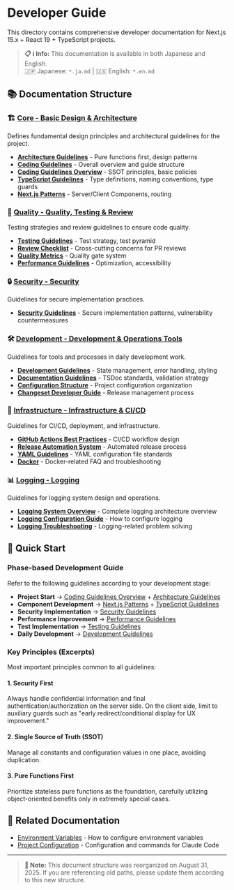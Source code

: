 # Developer Guide

This directory contains comprehensive developer documentation for Next.js 15.x + React 19 + TypeScript projects.

> **📋 ℹ️ Info:** This documentation is available in both Japanese and English.  
> 🇯🇵 Japanese: `*.ja.md` | 🇺🇸 English: `*.en.md`

## 📚 Documentation Structure

### 🏗️ [Core - Basic Design & Architecture](./core/)

Defines fundamental design principles and architectural guidelines for the project.

- **[Architecture Guidelines](./core/architecture-guidelines.ja.md)** - Pure functions first, design patterns
- **[Coding Guidelines](./core/coding-guidelines.ja.md)** - Overall overview and guide structure
- **[Coding Guidelines Overview](./core/coding-guidelines-overview.ja.md)** - SSOT principles, basic policies
- **[TypeScript Guidelines](./core/typescript-guidelines.ja.md)** - Type definitions, naming conventions, type guards
- **[Next.js Patterns](./core/nextjs-patterns.ja.md)** - Server/Client Components, routing

### 🎯 [Quality - Quality, Testing & Review](./quality/)

Testing strategies and review guidelines to ensure code quality.

- **[Testing Guidelines](./quality/testing-guidelines.ja.md)** - Test strategy, test pyramid
- **[Review Checklist](./quality/review-checklist.ja.md)** - Cross-cutting concerns for PR reviews
- **[Quality Metrics](./quality/quality-metrics-architecture.ja.md)** - Quality gate system
- **[Performance Guidelines](./quality/performance-guidelines.ja.md)** - Optimization, accessibility

### 🔒 [Security - Security](./security/)

Guidelines for secure implementation practices.

- **[Security Guidelines](./security/security-guidelines.ja.md)** - Secure implementation patterns, vulnerability countermeasures

### 🛠️ [Development - Development & Operations Tools](./development/)

Guidelines for tools and processes in daily development work.

- **[Development Guidelines](./development/development-guidelines.ja.md)** - State management, error handling, styling
- **[Documentation Guidelines](./development/documentation-guidelines.ja.md)** - TSDoc standards, validation strategy
- **[Configuration Structure](./development/configuration-structure.ja.md)** - Project configuration organization
- **[Changeset Developer Guide](./development/changeset-developer-guide.ja.md)** - Release management process

### 🚀 [Infrastructure - Infrastructure & CI/CD](./infrastructure/)

Guidelines for CI/CD, deployment, and infrastructure.

- **[GitHub Actions Best Practices](./infrastructure/github-actions-best-practices.ja.md)** - CI/CD workflow design
- **[Release Automation System](./infrastructure/release-automation-system.ja.md)** - Automated release process
- **[YAML Guidelines](./infrastructure/yaml-guidelines.ja.md)** - YAML configuration file standards
- **[Docker](./infrastructure/docker/)** - Docker-related FAQ and troubleshooting

### 📊 [Logging - Logging](./logging/)

Guidelines for logging system design and operations.

- **[Logging System Overview](./logging/logging-system-overview.ja.md)** - Complete logging architecture overview
- **[Logging Configuration Guide](./logging/logging-configuration-guide.ja.md)** - How to configure logging
- **[Logging Troubleshooting](./logging/logging-troubleshooting-guide.ja.md)** - Logging-related problem solving

## 🚀 Quick Start

### Phase-based Development Guide

Refer to the following guidelines according to your development stage:

- **Project Start** → [Coding Guidelines Overview](./core/coding-guidelines-overview.ja.md) + [Architecture Guidelines](./core/architecture-guidelines.ja.md)
- **Component Development** → [Next.js Patterns](./core/nextjs-patterns.ja.md) + [TypeScript Guidelines](./core/typescript-guidelines.ja.md)
- **Security Implementation** → [Security Guidelines](./security/security-guidelines.ja.md)
- **Performance Improvement** → [Performance Guidelines](./quality/performance-guidelines.ja.md)
- **Test Implementation** → [Testing Guidelines](./quality/testing-guidelines.ja.md)
- **Daily Development** → [Development Guidelines](./development/development-guidelines.ja.md)

### Key Principles (Excerpts)

Most important principles common to all guidelines:

#### 1. Security First

Always handle confidential information and final authentication/authorization on the server side. On the client side, limit to auxiliary guards such as "early redirect/conditional display for UX improvement."

#### 2. Single Source of Truth (SSOT)

Manage all constants and configuration values in one place, avoiding duplication.

#### 3. Pure Functions First

Prioritize stateless pure functions as the foundation, carefully utilizing object-oriented benefits only in extremely special cases.

## 📖 Related Documentation

- [Environment Variables](../environment-variables.md) - How to configure environment variables
- [Project Configuration](../../CLAUDE.md) - Configuration and commands for Claude Code

---

> **📝 Note:** This document structure was reorganized on August 31, 2025. If you are referencing old paths, please update them according to this new structure.
